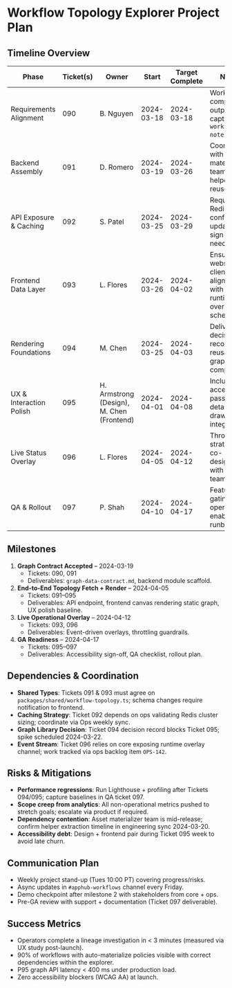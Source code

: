 # Workflow Topology Explorer Project Plan

## Timeline Overview
| Phase | Ticket(s) | Owner | Start | Target Complete | Notes |
| --- | --- | --- | --- | --- | --- |
| Requirements Alignment | 090 | B. Nguyen | 2024-03-18 | 2024-03-18 | Workshop complete; outputs captured in `workshop-notes.md`. |
| Backend Assembly | 091 | D. Romero | 2024-03-19 | 2024-03-26 | Coordinate with asset materializer team for helper reuse. |
| API Exposure & Caching | 092 | S. Patel | 2024-03-25 | 2024-03-29 | Requires Redis cache config update; ops sign-off needed. |
| Frontend Data Layer | 093 | L. Flores | 2024-03-26 | 2024-04-02 | Ensure websocket client alignment with runtime overlay schema. |
| Rendering Foundations | 094 | M. Chen | 2024-03-25 | 2024-04-03 | Deliver decision record + reusable graph component. |
| UX & Interaction Polish | 095 | H. Armstrong (Design), M. Chen (Frontend) | 2024-04-01 | 2024-04-08 | Includes accessibility pass and detail drawer integration. |
| Live Status Overlay | 096 | L. Flores | 2024-04-05 | 2024-04-12 | Throttling strategy co-designed with core team. |
| QA & Rollout | 097 | P. Shah | 2024-04-10 | 2024-04-17 | Feature flag gating + operator enablement runbook. |

## Milestones
1. **Graph Contract Accepted** – 2024-03-19
   - Tickets: 090, 091
   - Deliverables: `graph-data-contract.md`, backend module scaffold.
2. **End-to-End Topology Fetch + Render** – 2024-04-05
   - Tickets: 091–095
   - Deliverables: API endpoint, frontend canvas rendering static graph, UX polish baseline.
3. **Live Operational Overlay** – 2024-04-12
   - Tickets: 093, 096
   - Deliverables: Event-driven overlays, throttling guardrails.
4. **GA Readiness** – 2024-04-17
   - Tickets: 095–097
   - Deliverables: Accessibility sign-off, QA checklist, rollout plan.

## Dependencies & Coordination
- **Shared Types**: Tickets 091 & 093 must agree on `packages/shared/workflow-topology.ts`; schema changes require notification to frontend.
- **Caching Strategy**: Ticket 092 depends on ops validating Redis cluster sizing; coordinate via Ops weekly sync.
- **Graph Library Decision**: Ticket 094 decision record blocks Ticket 095; spike scheduled 2024-03-22.
- **Event Stream**: Ticket 096 relies on core exposing runtime overlay channel; work tracked via ops backlog item `OPS-142`.

## Risks & Mitigations
- **Performance regressions**: Run Lighthouse + profiling after Tickets 094/095; capture baselines in QA ticket 097.
- **Scope creep from analytics**: All non-operational metrics pushed to stretch goals; escalate via product if required.
- **Dependency contention**: Asset materializer team is mid-release; confirm helper extraction timeline in engineering sync 2024-03-20.
- **Accessibility debt**: Design + frontend pair during Ticket 095 week to avoid late churn.

## Communication Plan
- Weekly project stand-up (Tues 10:00 PT) covering progress/risks.
- Async updates in `#apphub-workflows` channel every Friday.
- Demo checkpoint after milestone 2 with stakeholders from core + ops.
- Pre-GA review with support + documentation (Ticket 097 deliverable).

## Success Metrics
- Operators complete a lineage investigation in < 3 minutes (measured via UX study post-launch).
- 90% of workflows with auto-materialize policies visible with correct dependencies within the explorer.
- P95 graph API latency < 400 ms under production load.
- Zero accessibility blockers (WCAG AA) at launch.
